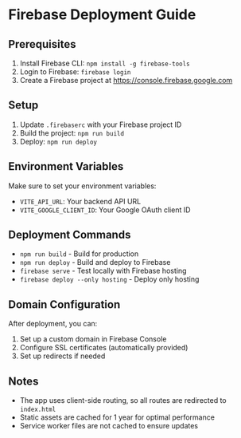 # Firebase Deployment Guide

## Prerequisites
1. Install Firebase CLI: `npm install -g firebase-tools`
2. Login to Firebase: `firebase login`
3. Create a Firebase project at https://console.firebase.google.com

## Setup
1. Update `.firebaserc` with your Firebase project ID
2. Build the project: `npm run build`
3. Deploy: `npm run deploy`

## Environment Variables
Make sure to set your environment variables:
- `VITE_API_URL`: Your backend API URL
- `VITE_GOOGLE_CLIENT_ID`: Your Google OAuth client ID

## Deployment Commands
- `npm run build` - Build for production
- `npm run deploy` - Build and deploy to Firebase
- `firebase serve` - Test locally with Firebase hosting
- `firebase deploy --only hosting` - Deploy only hosting

## Domain Configuration
After deployment, you can:
1. Set up a custom domain in Firebase Console
2. Configure SSL certificates (automatically provided)
3. Set up redirects if needed

## Notes
- The app uses client-side routing, so all routes are redirected to `index.html`
- Static assets are cached for 1 year for optimal performance
- Service worker files are not cached to ensure updates